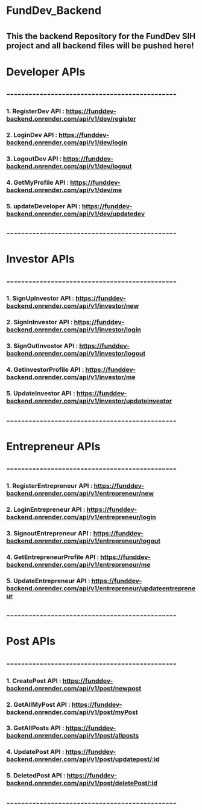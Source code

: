 # FundDev_Backend
#  
## This the backend Repository for the FundDev SIH project and all backend files will be pushed here!
#  
# Developer APIs
## ----------------------------------------------
### 1. RegisterDev API :  https://funddev-backend.onrender.com/api/v1/dev/register
### 2. LoginDev API :  https://funddev-backend.onrender.com/api/v1/dev/login
### 3. LogoutDev API : https://funddev-backend.onrender.com/api/v1/dev/logout
### 4. GetMyProfile API :  https://funddev-backend.onrender.com/api/v1/dev/me
### 5. updateDeveloper API :  https://funddev-backend.onrender.com/api/v1/dev/updatedev
## ----------------------------------------------
#   
# Investor APIs
## ----------------------------------------------
### 1. SignUpInvestor API :  https://funddev-backend.onrender.com/api/v1/investor/new
### 2. SignInInvestor API :  https://funddev-backend.onrender.com/api/v1/investor/login
### 3. SignOutInvestor API :  https://funddev-backend.onrender.com/api/v1/investor/logout
### 4. GetInvestorProfile API :  https://funddev-backend.onrender.com/api/v1/investor/me
### 5. UpdateInvestor API :  https://funddev-backend.onrender.com/api/v1/investor/updateinvestor
## ----------------------------------------------
#   
# Entrepreneur APIs
## ----------------------------------------------
### 1. RegisterEntrepreneur API :  https://funddev-backend.onrender.com/api/v1/entrepreneur/new
### 2. LoginEntrepreneur API :  https://funddev-backend.onrender.com/api/v1/entrepreneur/login
### 3. SignoutEntrepreneur API :  https://funddev-backend.onrender.com/api/v1/entrepreneur/logout
### 4. GetEntrepreneurProfile API :  https://funddev-backend.onrender.com/api/v1/entrepreneur/me
### 5. UpdateEntrepreneur API :  https://funddev-backend.onrender.com/api/v1/entrepreneur/updateentrepreneur
## ----------------------------------------------
#   
# Post APIs
## ----------------------------------------------
### 1. CreatePost API :  https://funddev-backend.onrender.com/api/v1/post/newpost
### 2. GetAllMyPost API :  https://funddev-backend.onrender.com/api/v1/post/myPost
### 3. GetAllPosts API :  https://funddev-backend.onrender.com/api/v1/post/allposts
### 4. UpdatePost API :  https://funddev-backend.onrender.com/api/v1/post/updatepost/:id
### 5. DeletedPost API :  https://funddev-backend.onrender.com/api/v1/post/deletePost/:id
## ----------------------------------------------
